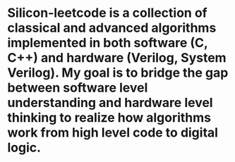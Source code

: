 # Silicon-leetcode is a collection of classical and advanced algorithms implemented in both software (C, C++) and hardware (Verilog, System Verilog). My goal is to bridge the gap between software level understanding and hardware level thinking to realize how algorithms work from high level code to digital logic. 



